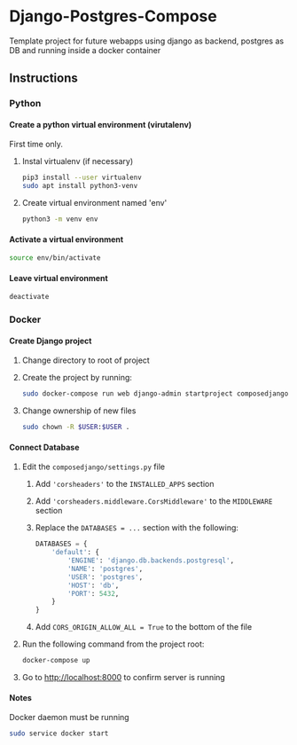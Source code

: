 # Django-Postgres-Compose

Template project for future webapps using django as backend, postgres as DB and running inside a docker container

## Instructions

### Python

#### Create a python virtual environment (virutalenv)

First time only.

1. Instal virtualenv (if necessary)

    ``` bash
    pip3 install --user virtualenv
    sudo apt install python3-venv
    ```

2. Create virtual environment named 'env'

    ``` bash
    python3 -m venv env
    ```

#### Activate a virtual environment

``` bash
source env/bin/activate
```

#### Leave virtual environment

``` bash
deactivate
```

### Docker

#### Create Django project

1. Change directory to root of project
2. Create the project by running:

    ``` bash
    sudo docker-compose run web django-admin startproject composedjango .
    ```

3. Change ownership of new files

    ``` bash
    sudo chown -R $USER:$USER .
    ```

#### Connect Database

1. Edit the ```composedjango/settings.py``` file
    1. Add ```'corsheaders'``` to the ```INSTALLED_APPS``` section
    2. Add ```'corsheaders.middleware.CorsMiddleware'``` to the ```MIDDLEWARE``` section
    3. Replace the ```DATABASES = ...``` section with the following:

        ``` python
        DATABASES = {
            'default': {
                'ENGINE': 'django.db.backends.postgresql',
                'NAME': 'postgres',
                'USER': 'postgres',
                'HOST': 'db',
                'PORT': 5432,
            }
        }
        ```

    4. Add ```CORS_ORIGIN_ALLOW_ALL = True``` to the bottom of the file

2. Run the following command from the project root:

    ``` bash
    docker-compose up
    ```

3. Go to <http://localhost:8000> to confirm server is running

#### Notes

Docker daemon must be running

``` bash
sudo service docker start
```
